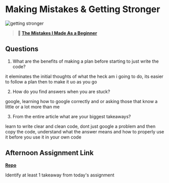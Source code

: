 # Making Mistakes & Getting Stronger

![getting stronger](https://bcw.blob.core.windows.net/public/img/lesson-images/js-bootcamp-logo.jpg)

> **📖 [The Mistakes I Made As a Beginner](https://codeworksacademy.com/fs-student-guide/resources/wk2/06-Coding-Mistakes)**

## Questions

1. What are the benefits of making a plan before starting to just write the code?

it eleminates the initial thoughts of what the heck am i going to do, its easier to follow a plan then to make it uo as you go

2. How do you find answers when you are stuck?

google, learning how to google correctly and or asking those that know a little or a lot more than me

3. From the entire article what are your biggest takeaways?

learn to write clear and clean code, dont just google a problem and then copy the code, understand what the answer means and how to properly use it before you use it in your own code 

## Afternoon Assignment Link

**[Repo](https://github.com/BrendenVanPatten/bossFight)**

Identify at least 1 takeaway from today's assignment

